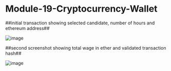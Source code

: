 # Module-19-Cryptocurrency-Wallet

##initial transaction showing selected candidate, number of hours and ethereum address##

![image](https://user-images.githubusercontent.com/117589787/232321321-e754a945-db3c-450a-b353-48136be76c80.png)


##second screenshot showing total wage in ether and validated transaction hash##

![image](https://user-images.githubusercontent.com/117589787/232321390-3cea52a9-efed-42b3-82a3-0b37f816c694.png)
